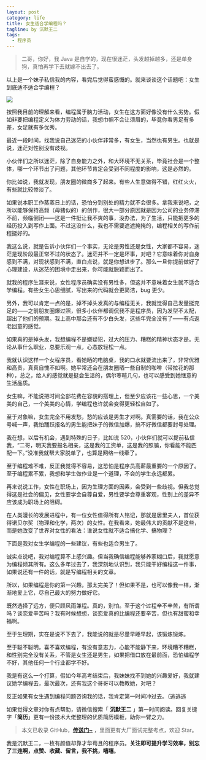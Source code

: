 ```yaml
---
layout: post
category: life
title: 女生适合学编程吗？
tagline: by 沉默王二
tags: 
  - 程序员
---
```


>二哥，你好，我 Java 是自学的，现在很迷茫，头发越掉越多，还是单身狗，真怕再学下去就嫁不出去了。

<!--more-->

以上是一个妹子私信我的内容，看完后觉得蛮感慨的。就来谈谈这个话题吧：女生到底适不适合学编程？


![](http://www.itwanger.com/assets/images/2020/05/nvsheng-biancheng-01.gif)


按照我目前的理解来看，编程属于脑力活动，女生在这方面好像没有什么劣势。假如非要把编程定义为体力劳动的话，我想巾帼不会让须眉的，毕竟你看男足有多差，女足就有多优秀。

最近一段时间，找我说自己迷茫的小伙伴非常多，有女生，当然也有男生。也就是说，迷茫对性别没有歧视。

小伙伴们之所以迷茫，除了自身能力之外，和大环境不无关系，毕竟社会是一个整体，哪一个环节出了问题，其他环节肯定会受到不同程度的影响，这是必然的。

你比如说，我就发现，朋友圈的微商多了起来。有些人生意做得不错，红红火火，有些就比较惨淡了。

如果说本职工作蒸蒸日上的话，恐怕分到别处的精力就不会很多。拿我来说吧，之所以能够保持高频（母猪似的）的创作，很大一部分原因就是因为公司的业务停滞不前，频临倒闭——这是一件挺让我不爽的事，没办法，为了生活，只能把更多的经历投入到写作上面。不过这没什么，我也不需要遮遮掩掩的，编程相关的写作前程挺好的。

我这么说，就是告诉小伙伴们一个事实，无论是男性还是女性，大家都不容易，迷茫是现阶段最正常不过的状态了。迷茫并不一定是坏事，对吧？它意味着你对自身感到不满，对现状感到不满，直白点说，就是你想进步了。那么一旦你提前做好了心理建设，从迷茫的困境中走出来，你可能就脱颖而出了。

就我的程序生涯来说，女性程序员确实没有男性多，但这并不意味着女生就不适合学编程。有些女生心思细腻，写出来的代码就会更简洁，bug 更少。

另外，我可以肯定一点的是，掉不掉头发真的与编程无关，我就觉得自己发量挺充足的——之前朋友圈爆过照，很多小伙伴都调侃我不是程序员，因为发型不太配，超出了他们的预期。我上高中那会还有不少白头发，这些年完全没有了——有点返老回童的感觉。

如果真的是掉头发，我想编程不是嫌疑犯，过大的压力、糟糕的精神状态才是。无论从事什么职业，总要乐观一点，心态放轻松一点。

我就认识这样一个女程序员，看她晒的电脑桌，我的口水就要流出来了，非常优雅和高贵，真真自愧不如啊。她平常还会在朋友圈晒一些自制的咖啡（带拉花的那种），总之，给人的感觉就是挺会生活的，偶尔寒暄几句，也可以感受到她惬意的生活品质。

女生嘛，不能说把时间全部花费在容貌的搭理上，但至少应该花一些心思，一个美美的自己，一个美美的心情，学编程也许就会变得更轻松自如了。

至于对象嘛，女生完全不用发愁，愁的应该是男生才对啊。真需要的话，我在公众号喊一声，我怕踊跃报名的男生能把妹子的微信加爆，搞不好微信都要封号处理。

我在想，以后有机会，遇到特殊的日子，比如说 520，小伙伴们就可以提前私信我，“二哥，明天我要报名相亲，这是我的工资单，这是我的照骗，你看能不能匹配一下。”没准我就帮大家脱单了，也算是网络一线牵了。

至于编程难不难，反正我觉得不容易，这恐怕是程序员高薪最重要的一个原因了。至于编程累不累，我想和学生做作业是一个道理，不会的学生永远都累。

再来说说工作，女性在职场上，因为生理方面的因素，会受到一些歧视。但我总觉得这是社会的偏见，女性要学会自尊自爱，男性要学会尊重客观，性别上的差异不应该成为职场上的阻碍。

在人类漫长的发展进程中，有一位女性值得所有人铭记，那就是居里夫人，首位获得诺贝尔奖（物理和化学，两次）的女性。在我看来，她最伟大的贡献不是这些，而是她改变了世界对女性的看法：谁说女性就不适合搞化学、搞物理？

下面是我对女生学编程的一些建议，有些也适合男生了。

诚实点说吧，我对编程算不上感兴趣。但当我确信编程能够养家糊口后，我就愿意为编程倾其所有。这么多年过去了，我深刻地认识到，我只能干好编程这一件事，如果说还有一件的话，就是写编程相关的文章。

所以，如果编程是你的第一兴趣，那太完美了！但如果不是，也可以像我一样，渐渐地爱上它，尽自己最大的努力做好它。

既然选择了远方，便只顾风雨兼程。真的，别怕。至于这个过程辛不辛苦，有所谓吗？谈恋爱辛苦吗？我有时候想想，谈恋爱真的比编程还要辛苦，但也有甜蜜和幸福啊。

至于生理期，实在是说不下去了，我能说的就是尽量早睡早起，该锻炼锻炼。

至于聪不聪明，喜不喜欢编程，有没有意志力，心能不能静下来，环境糟不糟糕，和性别完全没有关系，不管是女生还是男生，如果把借口放在最前面，恐怕编程学不好，其他任何一个行业都学不好。

我是有这么一个打算，假如今年高考结束后，我妹妹找不到她的兴趣爱好，我就建议她学编程去，最次最次，还有我这个哥哥可以教教她，对吧？

反正如果有女生遇到编程问题咨询我的话，我肯定第一时间冲过去。（逃逃逃



如果觉得文章对你有点帮助，请微信搜索「 **沉默王二** 」第一时间阅读。回复关键字「**简历**」更有一份技术大佬整理的优质简历模板，助你一臂之力。

>本文已收录 GitHub，[**传送门~**](https://github.com/qinggee/itwanger.github.io) ，里面更有大厂面试完整考点，欢迎 Star。

我是沉默王二，一枚有颜值却靠才华苟且的程序员。**关注即可提升学习效率，别忘了三连啊，点赞、收藏、留言，我不挑，嘻嘻**。











